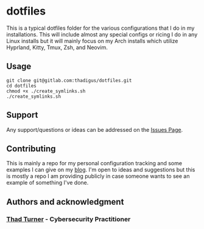 # dotfiles

This is a typical dotfiles folder for the various configurations that I do in my installations. This will include almost any special configs or ricing I do in any Linux installs but it will mainly focus on my Arch installs which utilize Hyprland, Kitty, Tmux, Zsh, and Neovim. 

## Usage
```shell
git clone git@gitlab.com:thadigus/dotfiles.git
cd dotfiles
chmod +x ./create_symlinks.sh
./create_symlinks.sh
```

## Support
Any support/questions or ideas can be addressed on the [Issues Page](https://gitlab.com/thadigus/dotfiles/-/issues).

## Contributing
This is mainly a repo for my personal configuration tracking and some examples I can give on my [blog](https://turnerservices.cloud/). I'm open to ideas and suggestions but this is mostly a repo I am providing publicly in case someone wants to see an example of something I've done.

## Authors and acknowledgment

### [Thad Turner](https://turnerservices.cloud/) - Cybersecurity Practitioner

